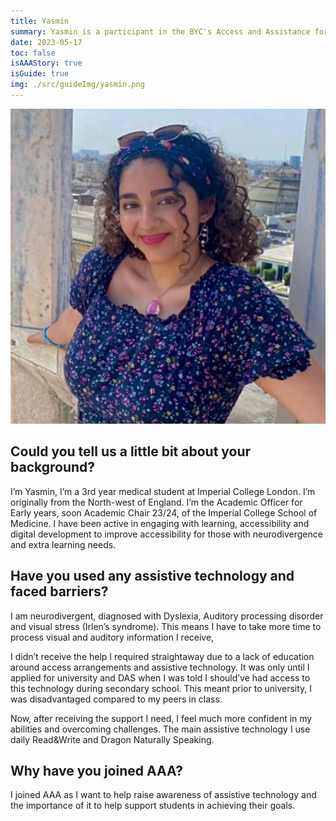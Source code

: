 ```yaml
---
title: Yasmin
summary: Yasmin is a participant in the BYC's Access and Assistance for All campaign. This is her student story.
date: 2023-05-17
toc: false
isAAAStory: true
isGuide: true
img: ./src/guideImg/yasmin.png
---
```

![Yasmin](src/guideImg/yasmin.png)

## Could you tell us a little bit about your background?

I’m Yasmin, I’m a 3rd year medical student at Imperial College London. I’m originally from the North-west of England. I’m the Academic Officer for Early years, soon Academic Chair 23/24, of the Imperial College School of Medicine. I have been active in engaging with learning, accessibility and digital development to improve accessibility for those with neurodivergence and extra learning needs.

## Have you used any assistive technology and faced barriers?

I am neurodivergent, diagnosed with Dyslexia, Auditory processing disorder and visual stress (Irlen’s syndrome). This means I have to take more time to process visual and auditory information I receive,

I didn’t receive the help I required straightaway due to a lack of education around access arrangements and assistive technology. It was only until I applied for university and DAS when I was told I should’ve had access to this technology during secondary school. This meant prior to university, I was disadvantaged compared to my peers in class.

Now, after receiving the support I need, I feel much more confident in my abilities and overcoming challenges. The main assistive technology I use daily Read&Write and Dragon Naturally Speaking.

## Why have you joined AAA?

I joined AAA as I want to help raise awareness of assistive technology and the importance of it to help support students in achieving their goals.